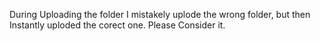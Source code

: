 During Uploading the folder I mistakely uplode the wrong folder,  but then Instantly uploded the corect one.
Please Consider it.
